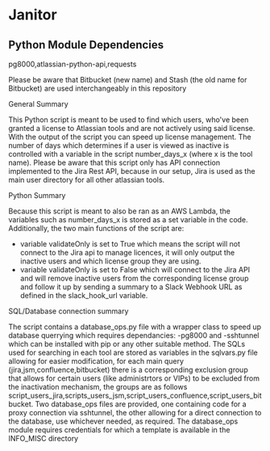 # Janitor

## Python Module Dependencies

pg8000,atlassian-python-api,requests

Please be aware that Bitbucket (new name) and Stash (the old name for Bitbucket) are used interchangeably in this repository

General Summary

This Python script is meant to be used to find which users, who've been granted a license to Atlassian tools and are not actively using said license. With the output of the script you can speed up license management. The number of days which determines if a user is viewed as inactive is controlled with a variable in the script number_days_x (where x is the tool name).
Please be aware that this script only has API connection implemented to the Jira Rest API, because in our setup, Jira is used as the main user directory for all other atlassian tools.

Python Summary

Because this script is meant to also be ran as an AWS Lambda, the variables such as number_days_x is stored as a set variable in the code. Additionally, the two main functions of the script are: 
- variable validateOnly is set to True which means the script will not connect to the Jira api to manage licences, it will only output the inactive users and which license group they are using.
- variable validateOnly is set to False which will connect to the Jira API and will remove inactive users from the corresponding license group and follow it up by sending a summary to a Slack Webhook URL as defined in the slack_hook_url variable.


SQL/Database connection summary

The script contains a database_ops.py file with a wrapper class to speed up database querrying which requires dependancies: -pg8000 and -sshtunnel which can be installed with pip or any other suitable method.
The SQLs used for searching in each tool are stored as variables in the sqlvars.py file allowing for easier modification, for each main query (jira,jsm,confluence,bitbucket) there is a corresponding exclusion group that allows for certain users (like administrtors or VIPs) to be excluded from the inactivation mechanism, the groups are as follows script_users_jira,scripts_users_jsm,script_users_confluence,script_users_bitbucket.
Two database_ops files are provided, one containing code for a proxy connection via sshtunnel, the other allowing for a direct connection to the database, use whichever needed, as required.
The database_ops module requires credentials for which a template is available in the INFO_MISC directory

